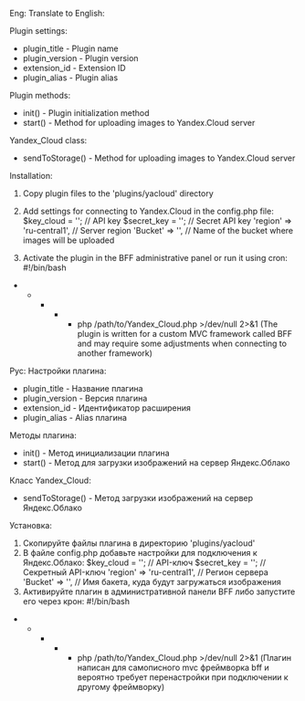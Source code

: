 Eng:
Translate to English:

Plugin settings:

- plugin_title - Plugin name
- plugin_version - Plugin version
- extension_id - Extension ID
- plugin_alias - Plugin alias

Plugin methods:

- init() - Plugin initialization method
- start() - Method for uploading images to Yandex.Cloud server

Yandex_Cloud class:

- sendToStorage() - Method for uploading images to Yandex.Cloud server

Installation:

1. Copy plugin files to the 'plugins/yacloud' directory
2. Add settings for connecting to Yandex.Cloud in the config.php file:
$key_cloud = ''; // API key
$secret_key = ''; // Secret API key
'region' => 'ru-central1', // Server region
'Bucket' => '', // Name of the bucket where images will be uploaded

3. Activate the plugin in the BFF administrative panel or run it using cron:
#!/bin/bash
* * * * * php /path/to/Yandex_Cloud.php >/dev/null 2>&1
(The plugin is written for a custom MVC framework called BFF and may require some adjustments when connecting to another framework)

Рус:
Настройки плагина:
- plugin_title - Название плагина
- plugin_version - Версия плагина
- extension_id - Идентификатор расширения
- plugin_alias - Alias плагина

Методы плагина:
- init() - Метод инициализации плагина
- start() - Метод для загрузки изображений на сервер Яндекс.Облако

Класс Yandex_Cloud:
- sendToStorage() - Метод загрузки изображений на сервер Яндекс.Облако

Установка:
1. Скопируйте файлы плагина в директорию 'plugins/yacloud'
2. В файле config.php добавьте настройки для подключения к Яндекс.Облако:
    $key_cloud = ''; // API-ключ
    $secret_key = ''; // Секретный API-ключ
    'region' => 'ru-central1', // Регион сервера
    'Bucket' => '', // Имя бакета, куда будут загружаться изображения
3. Активируйте плагин в административной панели BFF либо запустите его через крон: 
#!/bin/bash
* * * * * php /path/to/Yandex_Cloud.php >/dev/null 2>&1
(Плагин написан для самописного mvc фреймворка bff и вероятно требует перенастройки при подключении к другому фреймворку)